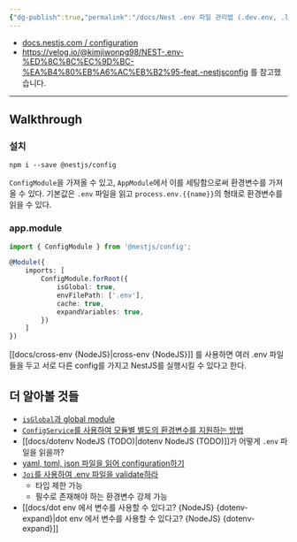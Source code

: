 ```yaml
---
{"dg-publish":true,"permalink":"/docs/Nest .env 파일 관리법 (.dev.env, .local.env 등등)/","title":"Nest .env 파일 관리법 (.dev.env, .local.env 등등)"}
---
```


- [docs.nestjs.com / configuration](https://docs.nestjs.com/techniques/configuration#service)
- <https://velog.io/@kimjiwonpg98/NEST-.env-%ED%8C%8C%EC%9D%BC-%EA%B4%80%EB%A6%AC%EB%B2%95-feat.-nestjsconfig> 를 참고했습니다.
---

## Walkthrough

### 설치

```
npm i --save @nestjs/config
```

`ConfigModule`을 가져올 수 있고, `AppModule`에서 이를 세팅함으로써 환경변수를 가져올 수 있다. 기본값은 `.env` 파일을 읽고 `process.env.{{name}}`의 형태로 환경변수를 읽을 수 있다.

### app.module

```ts
import { ConfigModule } from '@nestjs/config';

@Module({
	imports: [
		ConfigModule.forRoot({
			isGlobal: true,
			envFilePath: ['.env'],
			cache: true,
			expandVariables: true,
		})
	]
})
```

[[docs/cross-env {NodeJS}\|cross-env {NodeJS}]] 를 사용하면 여러 .env 파일들을 두고 서로 다른 config를 가지고 NestJS를 실행시킬 수 있다고 한다.

## 더 알아볼 것들

- [`isGlobal`과 global module](https://docs.nestjs.com/techniques/configuration#use-module-globally)
- [`ConfigService`를 사용하여 모듈별 별도의 환경변수를 지원하는 방법](https://docs.nestjs.com/techniques/configuration#using-the-configservice)
- [[docs/dotenv NodeJS (TODO)\|dotenv NodeJS (TODO)]]가 어떻게 `.env` 파일을 읽을까?
- [yaml, toml, json 파일을 읽어 configuration하기](https://docs.nestjs.com/techniques/configuration#custom-configuration-files)
- [`Joi`를 사용하여 .env 파일을 validate하라](https://docs.nestjs.com/techniques/configuration#schema-validation)
	- 타입 제한 가능
	- 필수로 존재해야 하는 환경변수 강제 가능
- [[docs/dot env 에서 변수를 사용할 수 있다고? {NodeJS} {dotenv-expand}\|dot env 에서 변수를 사용할 수 있다고? {NodeJS} {dotenv-expand}]]
